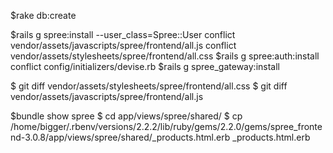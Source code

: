 $rake db:create

$rails g spree:install --user_class=Spree::User
  conflict  vendor/assets/javascripts/spree/frontend/all.js
  conflict  vendor/assets/stylesheets/spree/frontend/all.css
$rails g spree:auth:install
  conflict  config/initializers/devise.rb
$rails g spree_gateway:install

$ git diff vendor/assets/stylesheets/spree/frontend/all.css
$ git diff vendor/assets/javascripts/spree/frontend/all.js

$bundle show spree
$ cd app/views/spree/shared/
$ cp /home/bigger/.rbenv/versions/2.2.2/lib/ruby/gems/2.2.0/gems/spree_frontend-3.0.8/app/views/spree/shared/_products.html.erb _products.html.erb
